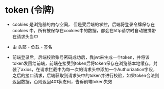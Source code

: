 # token  (令牌)

- cookies 是浏览器的内存空间， 但是受后端的掌控，后端将登录令牌保存在 cookies 中，所有被保存在cookies中的数据，都会在http请求时自动被携带在请求头当中


- 由   头部 - 负载 - 签名   


- 前端登录后，后端校验账号密码成功后，靠jwt来生成一个token，并将该token发回给前端，前端在接受到token后将token保存在浏览器本地缓存，封装了axios，在请求拦截中为每一次的请求头中添加一个Authorization字段，之后的接口请求，后端获取到请求头中的token并进行校验，如果token合法则返回数据，否则返回401状态码，告诉前端token失效